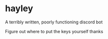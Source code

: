 # hayley
A terribly written, poorly functioning discord bot

Figure out where to put the keys yourself thanks
